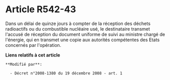 # Article R542-43

Dans un délai de quinze jours à compter de la réception des déchets radioactifs ou du combustible nucléaire usé, le
destinataire transmet l'accusé de réception du document uniforme de suivi au ministre chargé de l'énergie, qui en transmet
une copie aux autorités compétentes des Etats concernés par l'opération.

**Liens relatifs à cet article**

	**Modifié par**:

	  - Décret n°2008-1380 du 19 décembre 2008 - art. 1
